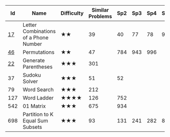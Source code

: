 
Id |	Name	| Difficulty |	Similar Problems	|	Sp2    |   Sp3  |  Sp4  |   Sp5 |Sp6 |					Comments
--- |  ---  |     ---    |       ---          | --- | --- | ---| ---|---| ---
[17](https://leetcode.com/problems/letter-combinations-of-a-phone-number/)	|Letter Combinations of a Phone Number|	★★|	39|	40	|77|	78	|90	|216	|	Combination
[46](https://leetcode.com/problems/permutations/)	| Permutations	| ★★| 	47	| 784| 	943	| 996		| ||		Permutation
[22](https://leetcode.com/problems/generate-parentheses/)	|Generate Parentheses	|★★★	|301	| | ||||						DFS
37	|Sudoku Solver	|★★★	|51	|52		| ||||				DFS
79	|Word Search	|★★★	|212		||||||					DFS
127	|Word Ladder|	★★★★|	126	|752	|||||					BFS
542|	01 Matrix	|★★★|	675|	934	|||||					BFS
698	|Partition to K Equal Sum Subsets|	★★★	|93	|131	|241	|282|	842		||	Partition
